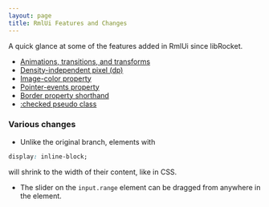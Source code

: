 ```yaml
---
layout: page
title: RmlUi Features and Changes
---
```


A quick glance at some of the features added in RmlUi since libRocket.

 * [Animations, transitions, and transforms](rcss/animations_transitions_transforms.html)
 * [Density-independent pixel (dp)](rcss/syntax.html#density-independent-pixel-dp)
 * [Image-color property](rcss/colours_backgrounds.html#image-colour-the-image-color-property)
 * [Pointer-events property](rcss/user_interface.html#pointer-events-the-pointer-events-property)
 * [Border property shorthand](rcss/box_model.html#border-shorthands)
 * [:checked pseudo class](rcss/selectors.html)
 

### Various changes


 * Unlike the original branch, elements with
```css
display: inline-block;
```
will shrink to the width of their content, like in CSS.

 * The slider on the `input.range` element can be dragged from anywhere in the element.

